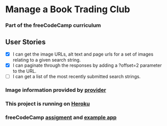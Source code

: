 # Manage a Book Trading Club
### Part of the freeCodeCamp curriculum

## User Stories
- [X] I can get the image URLs, alt text and page urls for a set of images relating to a given search string.
- [X] I can paginate through the responses by adding a ?offset=2 parameter to the URL.
- [ ] I can get a list of the most recently submitted search strings.

### Image information provided by [provider](provider.com)

### This project is running on [Heroku](https://andydlindsay-image-search.herokuapp.com)

### freeCodeCamp [assigment](https://www.freecodecamp.com/challenges/image-search-abstraction-layer) and [example app](https://cryptic-ridge-9197.herokuapp.com/api/imagesearch/lolcats%20funny?offset=10)